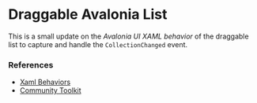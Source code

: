 # Draggable Avalonia List

This is a small update on the _Avalonia UI XAML behavior_ of the draggable list to capture and handle the `CollectionChanged` event.

### References
* [Xaml Behaviors](https://github.com/wieslawsoltes/Xaml.Behaviors)
* [Community Toolkit](https://github.com/CommunityToolkit)